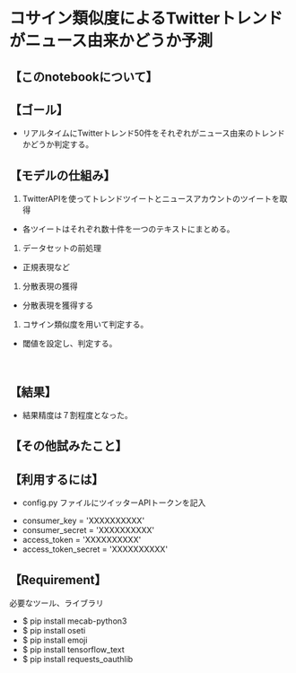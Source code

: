 # コサイン類似度によるTwitterトレンドがニュース由来かどうか予測

## 【このnotebookについて】


## 【ゴール】
+ リアルタイムにTwitterトレンド50件をそれぞれがニュース由来のトレンドかどうか判定する。

## 【モデルの仕組み】
1. TwitterAPIを使ってトレンドツイートとニュースアカウントのツイートを取得  
 + 各ツイートはそれぞれ数十件を一つのテキストにまとめる。
1. データセットの前処理
 + 正規表現など
1. 分散表現の獲得
 + 分散表現を獲得する
1. コサイン類似度を用いて判定する。
 + 閾値を設定し、判定する。
<br/>

## 【結果】
+ 結果精度は７割程度となった。

## 【その他試みたこと】


## 【利用するには】
+ config.py ファイルにツイッターAPIトークンを記入

- consumer_key = 'XXXXXXXXXX' <br>
- consumer_secret = 'XXXXXXXXXX' <br>
- access_token = 'XXXXXXXXXX'<br>
- access_token_secret = 'XXXXXXXXXX'<br>

## 【Requirement】
必要なツール、ライブラリ
+ $ pip install mecab-python3
+ $ pip install oseti
+ $ pip install emoji
+ $ pip install tensorflow_text
+ $ pip install requests_oauthlib
